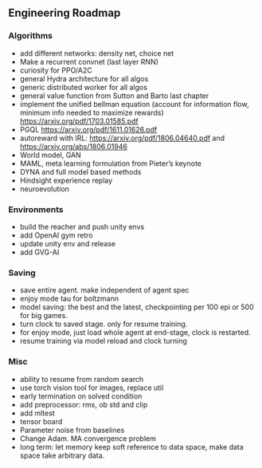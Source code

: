 ## Engineering Roadmap

### Algorithms

- add different networks: density net, choice net
- Make a recurrent convnet (last layer RNN)
- curiosity for PPO/A2C
- general Hydra architecture for all algos
- generic distributed worker for all algos
- general value function from Sutton and Barto last chapter
- implement the unified bellman equation (account for information flow, minimum info needed to maximize rewards) https://arxiv.org/pdf/1703.01585.pdf
- PGQL https://arxiv.org/pdf/1611.01626.pdf
- autoreward with IRL: https://arxiv.org/pdf/1806.04640.pdf and https://arxiv.org/abs/1806.01946
- World model, GAN
- MAML, meta learning formulation from Pieter’s keynote
- DYNA and full model based methods
- Hindsight experience replay
- neuroevolution

### Environments

- build the reacher and push unity envs
- add OpenAI gym retro
- update unity env and release
- add GVG-AI

### Saving

- save entire agent. make independent of agent spec
- enjoy mode tau for boltzmann
- model saving: the best and the latest, checkpointing per 100 epi or 500 for big games.
- turn clock to saved stage. only for resume training.
- for enjoy mode, just load whole agent at end-stage, clock is restarted.
- resume training via model reload and clock turning

### Misc
- ability to resume from random search
- use torch vision tool for images, replace util
- early termination on solved condition
- add preprocessor: rms, ob std and clip
- add mltest
- tensor board
- Parameter noise from baselines
- Change Adam. MA convergence problem
- long term: let memory keep soft reference to data space, make data space take arbitrary data.